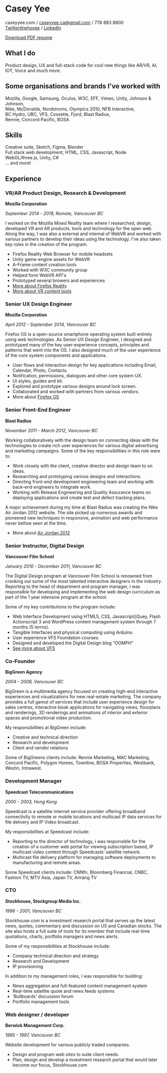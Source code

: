 # Casey Yee

caseyyee.com / caseyyee.ca@gmail.com / 778 883 8800  
[Twitter@whoyee](http://twitter.com/whoyee) / [LinkedIn](https://www.linkedin.com/in/whoyee/)  

[Download PDF resume](https://gitprint.com/caseyyee/resume/master/README.md)

## What I do
Product design, UX and full-stack code for cool new things like AR/VR, AI, IOT, Voice and much more.

## Some organisations and brands I've worked with

Mozilla, Google, Samsung, Oculus, W3C, EFF, Vimeo, Unity, Johnson & Johnson,  
Nike, McDonalds, Nordstroms, Olympics 2010,  NFB Interactive,  
BC Hydro, UBC, VFS, Cossette, Fjord, Blast Radius,  
Rennie, Concord Pacific, BOSA

## Skills

Creative suite, Sketch, Figma, Blender  
Full stack web development, HTML, CSS, Javascript, Node  
WebGL/three.js, Unity, C#  
... and more!

## Experience

### VR/AR Product Design, Research & Development

**Mozilla Corporation**

*September 2014 - 2019, Remote, Vancouver BC*

I worked on the Mozilla Mixed Reality team where I researched, design, developed VR and AR products, tools and technology for the open web. Along the way,  I was also a external and internal of WebVR and worked with various partners to develop  their ideas using the technology. I've also taken key roles in the creation of the program.

* Firefox Reality Web Browser for mobile headsets
* Unity game-engine assets for WebVR
* A-Frame content creation tools
* Worked with W3C community group
* Helped form WebVR API's
* Prototyped several browers and experiences
* [More about Firefox Reality](http://caseyyee.com/projects/firefox-reality/)
* [More about VR content tools](http://caseyyee.com/projects/webvr-tools/)

### Senior UX Design Engineer

**Mozilla Corporation**

*April 2012 - September 2014, Vancouver BC*

Firefox OS is a open-source smartphone operating system built entirely using web technologies.   As Senior UX Design Engineer, I designed and prototyped many of the key user-experience concepts, principles and patterns that went into the OS.    I also designed much of the user experience of the core system components and applications.


- User flows and interaction design for key applications including Email, Calendar, Photo, Contacts.
- Notification, permissions, dialogues and other core system UX.
- UI styles, guides and kit.
- Explored and prototype various designs around lock screen.
- Collaborated and worked with partners from various vendors.
- More about [Firefox OS](http://caseyyee.com/projects/firefox-os/)

### Senior Front-End Engineer

**Blast Radius**

*November 2011 - March 2012, Vancouver BC*

Working collaboratively with the design team on connecting ideas with the technologies to create rich user experiences for various digital advertising and marketing campaigns. Some of the key responsibilities in this role were to:

- Work closely with the client, creative director and design team to on ideas.
- Researching and prototyping various designs and interactions.
- Directing front-end development engineering team and working with back-end engineers to integrate work.
- Working with Release Engineering and Quality Assurance teams on deploying applications and create test and defect tracking plans.

A major achievement during my time at Blast Radius was creating the Nike Air Jordan 2012 website. The site picked up numerous awards and pioneered new techniques in responsive, animation and web performance never before seen at the time.

- More about [Air Jordan 2012](http://caseyyee.com/projects/aj2012/)

### Senior Instructor, Digital Design

**Vancouver Film School**

*January 2010 - December 2011, Vancouver BC*

The Digital Design program at Vancouver Film School is renowned from cranking out some of the most talented interactive designers in the industry. Reporting to the head of department and program manager, i was responsible for developing and implementing the web design curriculum as part of the 1 year intensive program at the school.

Some of my key contributions to the program include:

- Web Interface Development using HTML5, CSS, Javascript/jQuey, Flash Actionscript 3 and WordPress content management system through 7 months (5 terms).
- Tangible Interfaces and physical computing using Arduino.
- User experience VFS Foundation courses.
- Designed and developed the Digital Design blog “OOMPH”
- [See more about VFS](http://caseyyee.com/projects/vfs/)

### Co-Founder

**BigGreen Agency**

*2004 - 2009, Vancouver BC*

BigGreen is a multimedia agency focused on creating high-end interactive experiences and visualizations for new real-estate marketing. The company provides a full gamut of services that include user experience design for sales centres, interactive kiosk applications for navigating views, floorplans and renderings, 3D renderings and animations of interior and exterior spaces and promotional video production.

My responsibilities at BigGreen include:

- Creative and technical direction
- Research and development
- Client and vendor relations

Some of BigGreens clients include: Rennie Marketing, MAC Marketing, Concord Pacific, Polygon Homes, Townline, BOSA Properties, Westbank, Westin, Intrawest.

### Development Manager

**Speedcast Telecommunications**

*2000 - 2003, Hong Kong*

Speedcast is a satellite internet service provider offering broadband connectivity to remote or mobile locations and multicast IP data services for file delivery and IP Video broadcast.

My responsibilities at Speedcast include:

- Reporting to the director of technology, i was responsible for the creation of a customer web portal for viewing subscription based, IP multicast video content through Speedcasts’ satellite network.
- Multicast file delivery platform for managing software deployments to manufacturing and remote areas.

Some Speedcast clients include: CNNfn, Bloomberg Financial, CNBC, Fashion TV, MTV Asia, Japan TV, Arirang TV

### CTO

**Stockhouse, Stockgroup Media Inc.**

*1996 - 2001, Vancouver BC*

Stockhouse.com is a investment research portal that serves up the latest news, quotes, commentary and discussion on US and Canadian stocks. The site also hosts a full suite of tools for its member that include real-time quotations, charts, portfolio managers and news alerts.

Some of my responsibilities at Stockhouse include:

- Company technical direction and strategy
- Research and Development
- IP provisioning

In addition to my management roles, i was responsible for building:

- News aggregation and full-featured content management system
- Real-time satellite quote and news feeds systems
- ‘Bullboards’ discussion forum
- Portfolio management tools

### Web designer / developer

**Berwick Management Corp.**

*1995 - 1997, Vancouver BC*

Website development for various publicly traded companies.

- Design and program web sites to suite client needs.
- Plan, design and develop a investment research portal that would later become our focus, Stockhouse.com

